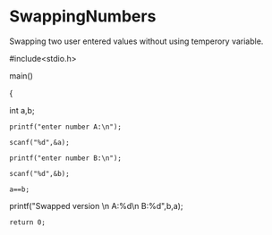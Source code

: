 # SwappingNumbers
Swapping two user entered values without using temperory variable.

#include<stdio.h>

main()

{

int a,b;

    printf("enter number A:\n");

    scanf("%d",&a);

    printf("enter number B:\n");

    scanf("%d",&b);

    a==b;

printf("Swapped version \n A:%d\n B:%d",b,a);

    return 0;

